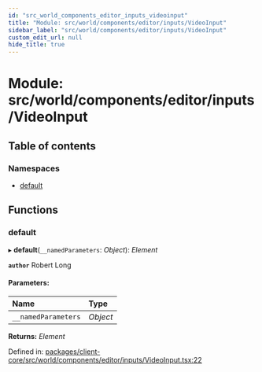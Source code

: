 ```yaml
---
id: "src_world_components_editor_inputs_videoinput"
title: "Module: src/world/components/editor/inputs/VideoInput"
sidebar_label: "src/world/components/editor/inputs/VideoInput"
custom_edit_url: null
hide_title: true
---
```


# Module: src/world/components/editor/inputs/VideoInput

## Table of contents

### Namespaces

- [default](src_world_components_editor_inputs_videoinput.default.md)

## Functions

### default

▸ **default**(`__namedParameters`: *Object*): *Element*

**`author`** Robert Long

#### Parameters:

Name | Type |
:------ | :------ |
`__namedParameters` | *Object* |

**Returns:** *Element*

Defined in: [packages/client-core/src/world/components/editor/inputs/VideoInput.tsx:22](https://github.com/xr3ngine/xr3ngine/blob/77d12cea0/packages/client-core/src/world/components/editor/inputs/VideoInput.tsx#L22)
